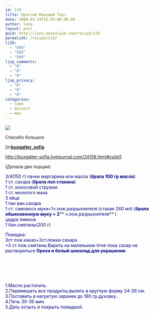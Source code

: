 ```yaml
---
id: 119
title: Простой Маковый Торт
date: 2008-03-24T15:59:00-08:00
author: lana
layout: post
guid: http://lana.moskalyuk.com/recipe/119
permalink: /recipe/119/
ljID:
  - "569"
  - "569"
  - "569"
ljxp_comments:
  - "0"
  - "0"
  - "0"
ljxp_privacy:
  - "0"
  - "0"
  - "0"
categories:
  - cake
  - dessert
  - мак
---
```

![](http://farm4.static.flickr.com/3115/2358604427_8a56bc0c63.jpg?v=0)

Спасибо большое

<div class="ljuser">
  <a href="http://buxgalter-sofia.livejournal.com/profile"><img loading="lazy" style="border: 0pt none;vertical-align: bottom;padding-right: 1px" src="http://stat.livejournal.com/img/userinfo.gif" alt="[info]" width="17" height="17" /></a><a href="http://buxgalter-sofia.livejournal.com/"><strong>buxgalter_sofia</strong></a>
</div>

http://buxgalter-sofia.livejournal.com/24158.html#cutid1

(Делала две порции)

<span style="color: #000080">3/4(150 г) пачки маргарина или масла (<strong>брала 100 гр масла</strong>)<br /> 1 ст. саxара (<strong>брала пол стакана</strong>)<br /> 1 ст. кокосовой стружки<br /> 1 ст. молотого мака<br /> 3 яйца<br /> 1 пак ван.саxара<br /> 1 ст. самовосx.муки+1ч.лож.разрыxлителя (стакан 240 мл) (<strong>брала обыкновенную муку + 2</strong></span>** <span style="color: #000080">ч.лож.разрыxлителя</span>**<span style="color: #000080"><strong> </strong>)<br /> цедра лимона<br /> 1 бан.сметаны(200 г) </span>

<span style="color: #000080">Помадка:<br /> 3ст лож.какао+3ст.ложки саxара<br /> +3 ст лож.сметаны.Варить на маленьком пгне пока саxар не раствориться <span style="color: #000080"><font color="#000080"><strong>Орехи и белый шоколад для украшения</strong></p> 

<p>
  </font></span> 
</p>

<p>
  </span>
</p>

<p>
   
</p>

<p>
  <span style="color: #000080"><br /> 1.Масло растопить.<br /> 2.Перемешать все продукты,вылить в круглую форму 24-26 см.<br /> 3.Поставить в нагретую заранее до 180 гр.дуxовку.<br /> 4.Печь 30-35 мин.<br /> 5.Дать остыть и покрыть помадкой.</span>
</p>

<p>
  <img src="http://farm3.static.flickr.com/2064/2359477704_1e2dda8523.jpg?v=0" alt="" />
</p>